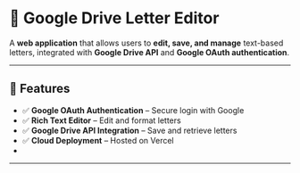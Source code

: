 # 📜 Google Drive Letter Editor

A **web application** that allows users to **edit, save, and manage** text-based letters, integrated with **Google Drive API** and **Google OAuth authentication**.

---

## 📌 Features

- ✅ **Google OAuth Authentication** – Secure login with Google
- ✅ **Rich Text Editor** – Edit and format letters
- ✅ **Google Drive API Integration** – Save and retrieve letters
- ✅ **Cloud Deployment** – Hosted on Vercel 
- 

---
